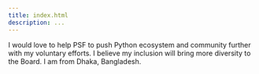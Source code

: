 ```yaml
---
title: index.html
description: ...
---
```


I would love to help PSF to push Python ecosystem and community further with my voluntary efforts. I believe my inclusion will bring more diversity to the Board. I am from Dhaka, Bangladesh.



